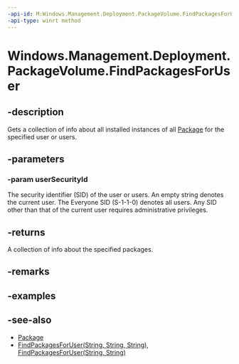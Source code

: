 ```yaml
---
-api-id: M:Windows.Management.Deployment.PackageVolume.FindPackagesForUser(System.String)
-api-type: winrt method
---
```


<!-- Method syntax
public Windows.Foundation.Collections.IVector<Windows.ApplicationModel.Package> FindPackagesForUser(System.String userSecurityId)
-->

# Windows.Management.Deployment.PackageVolume.FindPackagesForUser

## -description
Gets a collection of info about all installed instances of all [Package](https://docs.microsoft.com/uwp/api/windows.applicationmodel.package) for the specified user or users.

## -parameters
### -param userSecurityId
The security identifier (SID) of the user or users. An empty string denotes the current user. The Everyone SID (S-1-1-0) denotes all users. Any SID other than that of the current user requires administrative privileges.

## -returns
A collection of info about the specified packages.

## -remarks

## -examples

## -see-also

- [Package](https://docs.microsoft.com/uwp/api/windows.applicationmodel.package)
- [FindPackagesForUser(String, String, String)](packagevolume_findpackagesforuser_292215772.md), [FindPackagesForUser(String, String)](packagevolume_findpackagesforuser_2003648348.md)
